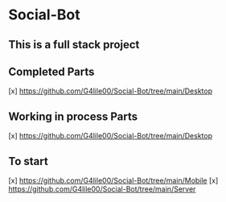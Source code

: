 # Social-Bot

## This is a full stack project 

## Completed Parts
[x] https://github.com/G4lile00/Social-Bot/tree/main/Desktop

## Working in process Parts

[x] https://github.com/G4lile00/Social-Bot/tree/main/Desktop

## To start

[x] https://github.com/G4lile00/Social-Bot/tree/main/Mobile
[x] https://github.com/G4lile00/Social-Bot/tree/main/Server
